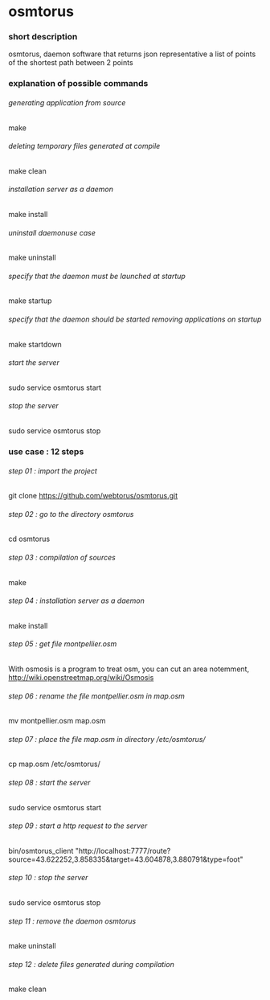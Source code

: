osmtorus
========

### short description
osmtorus, daemon software that returns json representative a list of points of the shortest path between 2 points


### explanation of possible commands

###### generating application from source
make

###### deleting temporary files generated at compile
make clean

###### installation server as a daemon
make install

###### uninstall daemonuse case
make uninstall

###### specify that the daemon must be launched at startup
make startup

###### specify that the daemon should be started removing applications on startup
make startdown

###### start the server
sudo service osmtorus start

###### stop the server
sudo service osmtorus stop


### use case : 12 steps

###### step 01 : import the project
git clone https://github.com/webtorus/osmtorus.git

###### step 02 : go to the directory osmtorus
cd osmtorus

###### step 03 : compilation of sources
make

###### step 04 : installation server as a daemon
make install

###### step 05 : get file montpellier.osm
With osmosis is a program to treat osm, you can cut an area notemment, http://wiki.openstreetmap.org/wiki/Osmosis 

###### step 06 : rename the file montpellier.osm in map.osm
mv montpellier.osm map.osm

###### step 07 : place the file map.osm in directory /etc/osmtorus/
cp map.osm /etc/osmtorus/

###### step 08 : start the server
sudo service osmtorus start

###### step 09 : start a http request to the server
bin/osmtorus_client "http://localhost:7777/route?source=43.622252,3.858335&target=43.604878,3.880791&type=foot"

###### step 10 : stop the server
sudo service osmtorus stop

###### step 11 : remove the daemon osmtorus
make uninstall

###### step 12 : delete files generated during compilation
make clean
